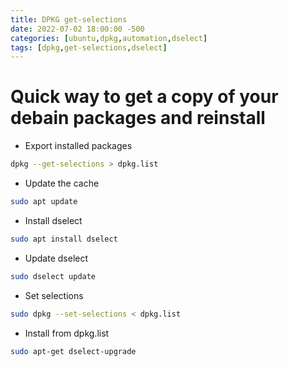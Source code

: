 ```yaml
---
title: DPKG get-selections
date: 2022-07-02 18:00:00 -500
categories: [ubuntu,dpkg,automation,dselect]
tags: [dpkg,get-selections,dselect]
---
```

# Quick way to get a copy of your debain packages and reinstall

* Export installed packages

```bash
dpkg --get-selections > dpkg.list
```
* Update the cache

```bash
sudo apt update
```

* Install dselect

```bash
sudo apt install dselect
```

* Update dselect

```bash
sudo dselect update
```

* Set selections

```bash
sudo dpkg --set-selections < dpkg.list
```

* Install from dpkg.list

```bash
sudo apt-get dselect-upgrade
```
